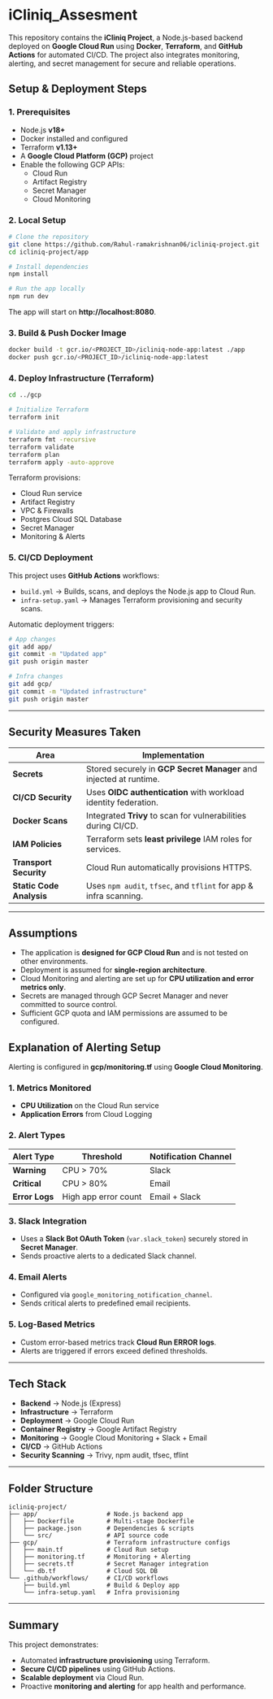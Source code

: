 # iCliniq_Assesment

This repository contains the **iCliniq Project**, a Node.js-based backend deployed on **Google Cloud Run** using **Docker**, **Terraform**, and **GitHub Actions** for automated CI/CD. The project also integrates monitoring, alerting, and secret management for secure and reliable operations.

## Setup & Deployment Steps

### **1. Prerequisites**
- Node.js **v18+**
- Docker installed and configured
- Terraform **v1.13+**
- A **Google Cloud Platform (GCP)** project
- Enable the following GCP APIs:
  - Cloud Run
  - Artifact Registry
  - Secret Manager
  - Cloud Monitoring

### **2. Local Setup**
```bash
# Clone the repository
git clone https://github.com/Rahul-ramakrishnan06/icliniq-project.git
cd icliniq-project/app

# Install dependencies
npm install

# Run the app locally
npm run dev
```
The app will start on **http://localhost:8080**.

### **3. Build & Push Docker Image**
```bash
docker build -t gcr.io/<PROJECT_ID>/icliniq-node-app:latest ./app
docker push gcr.io/<PROJECT_ID>/icliniq-node-app:latest
```

### **4. Deploy Infrastructure (Terraform)**
```bash
cd ../gcp

# Initialize Terraform
terraform init   

# Validate and apply infrastructure
terraform fmt -recursive
terraform validate
terraform plan
terraform apply -auto-approve
```

Terraform provisions:
- Cloud Run service
- Artifact Registry
- VPC & Firewalls
- Postgres Cloud SQL Database
- Secret Manager
- Monitoring & Alerts

### **5. CI/CD Deployment**
This project uses **GitHub Actions** workflows:

- `build.yml` → Builds, scans, and deploys the Node.js app to Cloud Run.
- `infra-setup.yaml` → Manages Terraform provisioning and security scans.

Automatic deployment triggers:
```bash
# App changes
git add app/
git commit -m "Updated app"
git push origin master

# Infra changes
git add gcp/
git commit -m "Updated infrastructure"
git push origin master
```

---

## Security Measures Taken

| Area                 | Implementation |
|----------------------|----------------|
| **Secrets**         | Stored securely in **GCP Secret Manager** and injected at runtime. |
| **CI/CD Security**  | Uses **OIDC authentication** with workload identity federation. |
| **Docker Scans**    | Integrated **Trivy** to scan for vulnerabilities during CI/CD. |
| **IAM Policies**    | Terraform sets **least privilege** IAM roles for services. |
| **Transport Security** | Cloud Run automatically provisions HTTPS. |
| **Static Code Analysis** | Uses `npm audit`, `tfsec`, and `tflint` for app & infra scanning. |

---

## Assumptions

- The application is **designed for GCP Cloud Run** and is not tested on other environments.
- Deployment is assumed for **single-region architecture**.
- Cloud Monitoring and alerting are set up for **CPU utilization and error metrics only**.
- Secrets are managed through GCP Secret Manager and never committed to source control.
- Sufficient GCP quota and IAM permissions are assumed to be configured.


## Explanation of Alerting Setup

Alerting is configured in **gcp/monitoring.tf** using **Google Cloud Monitoring**.

### **1. Metrics Monitored**
- **CPU Utilization** on the Cloud Run service
- **Application Errors** from Cloud Logging

### **2. Alert Types**
| Alert Type      | Threshold | Notification Channel |
|-----------------|-----------|----------------------|
| **Warning**    | CPU > 70% | Slack |
| **Critical**   | CPU > 80% | Email |
| **Error Logs** | High app error count | Email + Slack |

### **3. Slack Integration**
- Uses a **Slack Bot OAuth Token** (`var.slack_token`) securely stored in **Secret Manager**.
- Sends proactive alerts to a dedicated Slack channel.

### **4. Email Alerts**
- Configured via `google_monitoring_notification_channel`.
- Sends critical alerts to predefined email recipients.

### **5. Log-Based Metrics**
- Custom error-based metrics track **Cloud Run ERROR logs**.
- Alerts are triggered if errors exceed defined thresholds.

---

## Tech Stack
- **Backend** → Node.js (Express)
- **Infrastructure** → Terraform
- **Deployment** → Google Cloud Run
- **Container Registry** → Google Artifact Registry
- **Monitoring** → Google Cloud Monitoring + Slack + Email
- **CI/CD** → GitHub Actions
- **Security Scanning** → Trivy, npm audit, tfsec, tflint

---

## Folder Structure
```
icliniq-project/
├── app/                   # Node.js backend app
│   ├── Dockerfile         # Multi-stage Dockerfile
│   ├── package.json       # Dependencies & scripts
│   └── src/               # API source code
├── gcp/                   # Terraform infrastructure configs
│   ├── main.tf            # Cloud Run setup
│   ├── monitoring.tf      # Monitoring + Alerting
│   ├── secrets.tf         # Secret Manager integration
│   └── db.tf              # Cloud SQL DB
└── .github/workflows/     # CI/CD workflows
    ├── build.yml          # Build & Deploy app
    └── infra-setup.yaml   # Infra provisioning
```

---

## Summary

This project demonstrates:
- Automated **infrastructure provisioning** using Terraform.
- **Secure CI/CD pipelines** using GitHub Actions.
- **Scalable deployment** via Cloud Run.
- Proactive **monitoring and alerting** for app health and performance.
